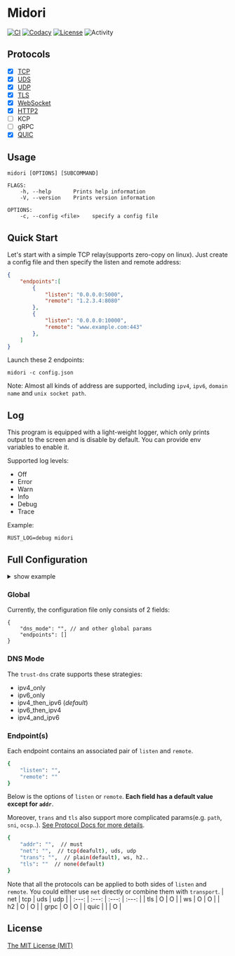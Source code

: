 # Midori

[![CI][ci-badge]][ci-url]
[![Codacy][codacy-badge]][codacy-url]
[![License][mit-badge]][mit-url]
![Activity][activity-img]

[ci-badge]: https://github.com/zephyrchien/midori/workflows/ci/badge.svg
[ci-url]: https://github.com/zephyrchien/midori/actions

[codacy-badge]: https://app.codacy.com/project/badge/Grade/908ed7e0dd5f4bec8984856931021165
[codacy-url]: https://www.codacy.com/gh/zephyrchien/midori/dashboard?utm_source=github.com&amp;utm_medium=referral&amp;utm_content=zephyrchien/midori&amp;utm_campaign=Badge_Grade

[mit-badge]: https://img.shields.io/badge/license-MIT-blue.svg
[mit-url]: https://github.com/zephyrchien/midori/blob/master/LICENSE

[activity-img]: https://img.shields.io/github/commit-activity/m/zephyrchien/midori?color=green&label=commit

## Protocols
- [x] [TCP][tcp-doc-url]
- [x] [UDS][uds-doc-url]
- [x] [UDP][udp-doc-url]
- [x] [TLS][tls-doc-url]
- [x] [WebSocket][ws-doc-url]
- [x] [HTTP2][h2-doc-url]
- [ ] KCP
- [ ] gRPC
- [x] [QUIC][quic-doc-url]

[doc-url]: https://github.com/zephyrchien/midori/tree/master/docs

[tcp-doc-url]: https://github.com/zephyrchien/midori/blob/master/docs/tcp.md

[uds-doc-url]: https://github.com/zephyrchien/midori/blob/master/docs/uds.md

[udp-doc-url]: https://github.com/zephyrchien/midori/blob/master/docs/udp.md

[tls-doc-url]: https://github.com/zephyrchien/midori/blob/master/docs/tls.md

[ws-doc-url]: https://github.com/zephyrchien/midori/blob/master/docs/ws.md

[h2-doc-url]: https://github.com/zephyrchien/midori/blob/master/docs/h2.md

[quic-doc-url]: https://github.com/zephyrchien/midori/blob/master/docs/quic.md

## Usage
```shell
midori [OPTIONS] [SUBCOMMAND]

FLAGS:
    -h, --help       Prints help information
    -V, --version    Prints version information

OPTIONS:
    -c, --config <file>    specify a config file
```

## Quick Start
Let's start with a simple TCP relay(supports zero-copy on linux). Just create a config file and then specify the listen and remote address:

```json
{
    "endpoints":[
        {
            "listen": "0.0.0.0:5000",
            "remote": "1.2.3.4:8080"
        },
        {
            "listen": "0.0.0.0:10000",
            "remote": "www.example.com:443"
        },
    ]
}
```

Launch these 2 endpoints:
```shell
midori -c config.json
```

Note: Almost all kinds of address are supported, including `ipv4`, `ipv6`, `domain name` and `unix socket path`.

## Log
This program is equipped with a light-weight logger, which only prints output to the screen and is disable by default. You can provide env variables to enable it.

Supported log levels:
- Off
- Error
- Warn
- Info
- Debug
- Trace

Example:
```shell
RUST_LOG=debug midori
```

## Full Configuration
<details>
<summary>show example</summary>
<pre><code>
{
  "dns_mode": "ipv4_then_ipv6",
  "endpoints": [
    {
      "listen": {
        "addr": "0.0.0.0:5000",
        "net": "tcp",
        "trans": {
          "proto": "ws",
          "path": "/"
        },
        "tls": {
          "cert": "x.crt",
          "key": "x.pem",
          "versions": "tlsv1.3, tlsv1.2",
          "aplns": "http/1.1",
          "ocsp": "x.ocsp"
        }
      },
      "remote": {
        "addr": "www.example.com:443",
        "net": "tcp",
        "trans": {
          "proto": "h2",
          "path": "/",
          "server_push": false
        },
        "tls": {
          "roots": "firefox",
          "versions": "tlsv1.3, tlsv1.2",
          "sni": "www.example.com",
          "aplns": "h2",
          "skip_verify": false,
          "enable_sni": true
        }
      }
    }
  ]
}
</code></pre>
</details>

### Global
Currently, the configuration file only consists of 2 fields:
```shell
{
    "dns_mode": "", // and other global params
    "endpoints": []
}
```

### DNS Mode
The `trust-dns` crate supports these strategies:
- ipv4_only
- ipv6_only
- ipv4_then_ipv6 (*default*)
- ipv6_then_ipv4
- ipv4_and_ipv6

### Endpoint(s)
Each endpoint contains an associated pair of `listen` and `remote`.
```bash
{
    "listen": "",
    "remote": ""
}
```

Below is the options of `listen` or `remote`. **Each field has a default value except for `addr`**. <br>

Moreover, `trans` and `tls` also support more complicated params(e.g. `path`, `sni`, `ocsp`..). [See Protocol Docs for more details][doc-url].
```bash
{
    "addr": "",  // must
    "net": "",  // tcp(deafult), uds, udp
    "trans": "",  // plain(default), ws, h2..
    "tls": ""  // none(default)
}
```

Note that all the protocols can be applied to both sides of `listen` and `remote`. You could either use `net` directly or combine them with `transport`.
| net | tcp | uds | udp |
| :---: | :---: | :---: | :---: |
| tls | O | O |
| ws | O | O |
| h2 | O | O |
| grpc | O | O |
| quic | | | O |

## License
[The MIT License (MIT)](https://github.com/zephyrchien/midori/blob/master/LICENSE)

